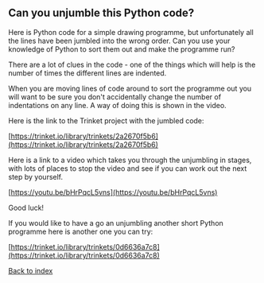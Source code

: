 ## Can you unjumble this Python code?

Here is Python code for a simple drawing programme, but unfortunately all the lines have been jumbled into the wrong order. Can you use your knowledge of Python to sort them out and make the programme run?

There are a lot of clues in the code - one of the things which will help is the number of times the different lines are indented.

When you are moving lines of code around to sort the programme out you will want to be sure you don't accidentally change the number of indentations on any line. A way of doing this is shown in the video.

Here is the link to the Trinket project with the jumbled code:

[https://trinket.io/library/trinkets/2a2670f5b6](https://trinket.io/library/trinkets/2a2670f5b6)

Here is a link to a video which takes you through the unjumbling in stages, with lots of places to stop the video and see if you can work out the next step by yourself.

[https://youtu.be/bHrPqcL5vns](https://youtu.be/bHrPqcL5vns)


Good luck!

If you would like to have a go an unjumbling another short Python programme here is another one you can try:

[https://trinket.io/library/trinkets/0d6636a7c8](https://trinket.io/library/trinkets/0d6636a7c8)


[Back to index](README.md)

